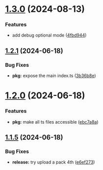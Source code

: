 # [1.3.0](https://github.com/douglasduteil/crisp/compare/v1.2.1...v1.3.0) (2024-08-13)

### Features

- add debug optional mode ([4fbd944](https://github.com/douglasduteil/crisp/commit/4fbd944e93d2583a72b4b64ff357bff2a01534cf))

## [1.2.1](https://github.com/douglasduteil/crisp/compare/v1.2.0...v1.2.1) (2024-06-18)

### Bug Fixes

- **pkg:** expose the main index.ts ([3b36b8e](https://github.com/douglasduteil/crisp/commit/3b36b8e389b8cd4ddc04b476c53811b0df60b684))

# [1.2.0](https://github.com/douglasduteil/crisp/compare/v1.1.5...v1.2.0) (2024-06-18)

### Features

- **pkg:** make all ts files accessible ([ebc7a8a](https://github.com/douglasduteil/crisp/commit/ebc7a8af35966110407d9b1ad489d7a9794f2ff0))

## [1.1.5](https://github.com/douglasduteil/crisp/compare/v1.1.4...v1.1.5) (2024-06-18)

### Bug Fixes

- **release:** try upload a pack 4th ([e6ef273](https://github.com/douglasduteil/crisp/commit/e6ef2734446280b3446439b08eddfdc74ff41935))
